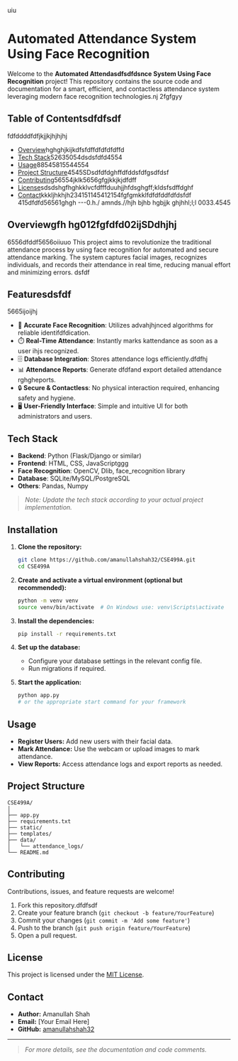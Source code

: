 uiu
# Automated Attendance System Using Face Recognition

Welcome to the **Automated Attendasdfsdfdsnce System Using Face Recognition** project! This repository contains the source code and documentation for a smart, efficient, and contactless attendance system leveraging modern face recognition technologies.nj
2fgfgyy
## Table of Contentsdfdfsdf
fdfddddfdfjkjjkjhjhjhj
- [Overview](#overview)hghghjkijkdfsfdffdfdfdfdffd
- [Tech Stack](#tech-stack)52635054dsdsfdfd4554
- [Usage](#usage)88545815544554
- [Project Structure](#project-struct1545615ure)4545SDsdfdfdghffdfddsfdfgsdfdsf
- [Contributing](#contributing)56554jklk5656gfgjkkjkjdfdff
- [License](#license)sdsdshgfhghkklvcfdfffduuhjjhfdsghgff;kldsfsdffdghf
- [Contact](#contact)kkkljhkhjh234151145412154fgfgmkklfdfdfddfdfdsfdf
415dfdfd56561ghgh
---0.h./ amnds.//hjh bjhb hgbjjk ghjhhl;l;l
0033.4545
## Overviewgfh hg012fgfdfd02ijSDdhjhj
6556dfddf5656oiiuuo
This project aims to revolutionize the traditional attendance process by using face recognition for automated and secure attendance marking. The system captures facial images, recognizes individuals, and records their attendance in real time, reducing manual effort and minimizing errors.
dsfdf
## Featuresdsfdf
5665ijoijhj
- 🎯 **Accurate Face Recognition**: Utilizes advahjhjnced algorithms for reliable identifdfdication.
- ⏱️ **Real-Time Attendance**: Instantly marks kattendance as soon as a user ihjs recognized.
- 🗄️ **Database Integration**: Stores attendance logs efficiently.dfdfhj
- 📊 **Attendance Reports**: Generate dfdfand export detailed attendance rghgheports.
- 🔒 **Secure & Contactless**: No physical interaction required, enhancing safety and hygiene.
- 🖥️ **User-Friendly Interface**: Simple and intuitive UI for both administrators and users.

## Tech Stack

- **Backend**: Python (Flask/Django or similar)
- **Frontend**: HTML, CSS, JavaScriptggg
- **Face Recognition**: OpenCV, Dlib, face_recognition library
- **Database**: SQLite/MySQL/PostgreSQL
- **Others**: Pandas, Numpy

> _Note: Update the tech stack according to your actual project implementation._

## Installation

1. **Clone the repository:**
   ```bash
   git clone https://github.com/amanullahshah32/CSE499A.git
   cd CSE499A
   ```

2. **Create and activate a virtual environment (optional but recommended):**
   ```bash
   python -m venv venv
   source venv/bin/activate  # On Windows use: venv\Scripts\activate
   ```

3. **Install the dependencies:**
   ```bash
   pip install -r requirements.txt
   ```

4. **Set up the database:**
   - Configure your database settings in the relevant config file.
   - Run migrations if required.

5. **Start the application:**
   ```bash
   python app.py
   # or the appropriate start command for your framework
   ```

## Usage

- **Register Users:** Add new users with their facial data.
- **Mark Attendance:** Use the webcam or upload images to mark attendance.
- **View Reports:** Access attendance logs and export reports as needed.

## Project Structure

```
CSE499A/
│
├── app.py
├── requirements.txt
├── static/
├── templates/
├── data/
│   └── attendance_logs/
└── README.md
```

## Contributing

Contributions, issues, and feature requests are welcome!

1. Fork this repository.dfdfsdf
2. Create your feature branch (`git checkout -b feature/YourFeature`)
3. Commit your changes (`git commit -m 'Add some feature'`)
4. Push to the branch (`git push origin feature/YourFeature`)
5. Open a pull request.

## License

This project is licensed under the [MIT License](LICENSE).

## Contact

- **Author:** Amanullah Shah
- **Email:** [Your Email Here]
- **GitHub:** [amanullahshah32](https://github.com/amanullahshah32)

---

> _For more details, see the documentation and code comments._
